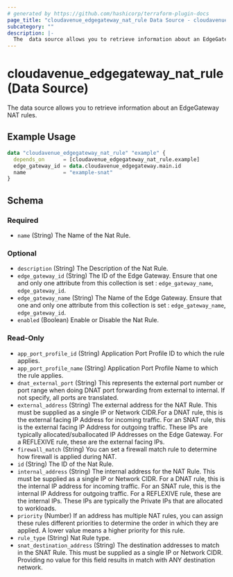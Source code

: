 ```yaml
---
# generated by https://github.com/hashicorp/terraform-plugin-docs
page_title: "cloudavenue_edgegateway_nat_rule Data Source - cloudavenue"
subcategory: ""
description: |-
  The  data source allows you to retrieve information about an EdgeGateway NAT rules.
---
```


# cloudavenue_edgegateway_nat_rule (Data Source)

The  data source allows you to retrieve information about an EdgeGateway NAT rules.

## Example Usage

```terraform
data "cloudavenue_edgegateway_nat_rule" "example" {
  depends_on      = [cloudavenue_edgegateway_nat_rule.example]
  edge_gateway_id = data.cloudavenue_edgegateway.main.id
  name            = "example-snat"
}
```

<!-- schema generated by tfplugindocs -->
## Schema

### Required

- `name` (String) The Name of the Nat Rule.

### Optional

- `description` (String) The Description of the Nat Rule.
- `edge_gateway_id` (String) The ID of the Edge Gateway. Ensure that one and only one attribute from this collection is set : `edge_gateway_name`, `edge_gateway_id`.
- `edge_gateway_name` (String) The Name of the Edge Gateway. Ensure that one and only one attribute from this collection is set : `edge_gateway_name`, `edge_gateway_id`.
- `enabled` (Boolean) Enable or Disable the Nat Rule.

### Read-Only

- `app_port_profile_id` (String) Application Port Profile ID to which the rule applies.
- `app_port_profile_name` (String) Application Port Profile Name to which the rule applies.
- `dnat_external_port` (String) This represents the external port number or port range when doing DNAT port forwarding from external to internal. If not specify, all ports are translated.
- `external_address` (String) The external address for the NAT Rule. This must be supplied as a single IP or Network CIDR.For a DNAT rule, this is the external facing IP Address for incoming traffic. For an SNAT rule, this is the external facing IP Address for outgoing traffic. These IPs are typically allocated/suballocated IP Addresses on the Edge Gateway. For a REFLEXIVE rule, these are the external facing IPs.
- `firewall_match` (String) You can set a firewall match rule to determine how firewall is applied during NAT.
- `id` (String) The ID of the Nat Rule.
- `internal_address` (String) The internal address for the NAT Rule. This must be supplied as a single IP or Network CIDR. For a DNAT rule, this is the internal IP address for incoming traffic. For an SNAT rule, this is the internal IP Address for outgoing traffic. For a REFLEXIVE rule, these are the internal IPs. These IPs are typically the Private IPs that are allocated to workloads.
- `priority` (Number) If an address has multiple NAT rules, you can assign these rules different priorities to determine the order in which they are applied. A lower value means a higher priority for this rule.
- `rule_type` (String) Nat Rule type.
- `snat_destination_address` (String) The destination addresses to match in the SNAT Rule. This must be supplied as a single IP or Network CIDR. Providing no value for this field results in match with ANY destination network.
